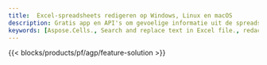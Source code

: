```yaml
---
title:  Excel-spreadsheets redigeren op Windows, Linux en macOS
description: Gratis app en API's om gevoelige informatie uit de spreadsheets XLS, XLSX en ODS te redigeren
keywords: [Aspose.Cells., Search and replace text in Excel file., redact Excel file., edit Excel file., Excel file redaction., Search and replace string in Excel file]
---
```

{{< blocks/products/pf/agp/feature-solution >}} 

